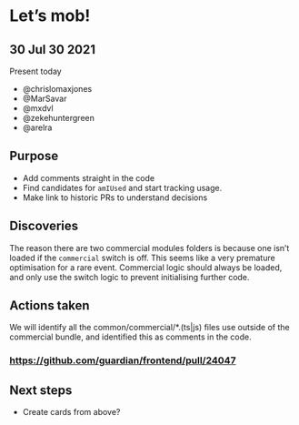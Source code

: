 # Let’s mob!
## 30 Jul 30 2021

Present today
- @chrislomaxjones
- @MarSavar
- @mxdvl
- @zekehuntergreen
- @arelra

## Purpose

- Add comments straight in the code
- Find candidates for `amIUsed` and start tracking usage.
- Make link to historic PRs to understand decisions

## Discoveries

The reason there are two commercial modules folders is because one isn’t loaded
if the `commercial` switch is off. This seems like a very premature optimisation
for a rare event. Commercial logic should always be loaded, and only use the
switch logic to prevent initialising further code.

## Actions taken

We will identify all the common/commercial/*.(ts|js) files use outside of the
commercial bundle, and identified this as comments in the code.

### https://github.com/guardian/frontend/pull/24047

## Next steps

- Create cards from above?
